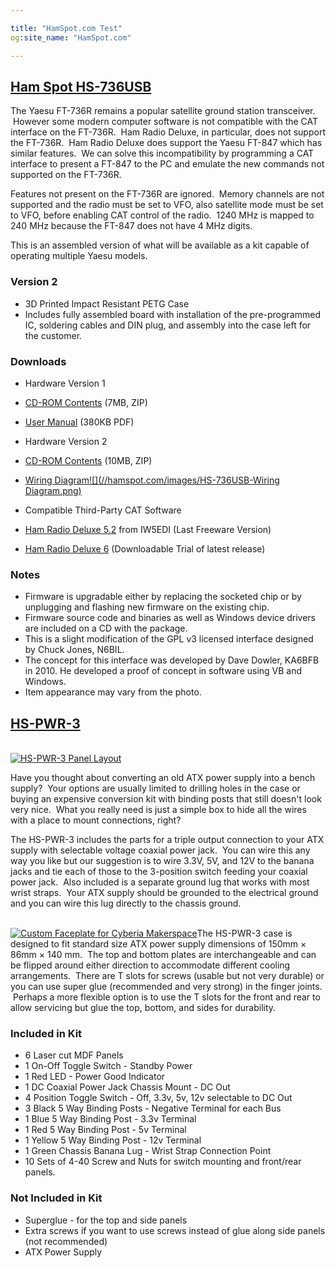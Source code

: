 ```yaml
---

title: "HamSpot.com Test"
og:site_name: "HamSpot.com"

---
```


[Ham Spot HS-736USB](//www.hamspot.com/33-prod-hs-736usb)
---------------------------------------------------------

  
The Yaesu FT-736R remains a popular satellite ground station transceiver.  However some modern computer software is not compatible with the CAT interface on the FT-736R.  Ham Radio Deluxe, in particular, does not support the FT-736R.  Ham Radio Deluxe does support the Yaesu FT-847 which has similar features.  We can solve this incompatibility by programming a CAT interface to present a FT-847 to the PC and emulate the new commands not supported on the FT-736R.  

Features not present on the FT-736R are ignored.  Memory channels are not supported and the radio must be set to VFO, also satellite mode must be set to VFO, before enabling CAT control of the radio.  1240 MHz is mapped to 240 MHz because the FT-847 does not have 4 MHz digits.

This is an assembled version of what will be available as a kit capable of operating multiple Yaesu models.  

### Version 2

*   3D Printed Impact Resistant PETG Case
*   Includes fully assembled board with installation of the pre-programmed IC, soldering cables and DIN plug, and assembly into the case left for the customer.

### Downloads

*   Hardware Version 1

*   [CD-ROM Contents](//static.hamspot.com/files/products/hs736usb/HS-736RUSB.zip) (7MB, ZIP)
*   [User Manual](//static.hamspot.com/files/products/hs736usb/HS-736USB-Manual.pdf) (380KB PDF)

*   Hardware Version 2

*   [CD-ROM Contents](//static.hamspot.com/files/products/hs736usb/HS-736RUSBv2.1.zip) (10MB, ZIP)
*   [Wiring Diagram![](//hamspot.com/images/HS-736USB-Wiring Diagram.png)](//hamspot.com/images/HS-736USB-Wiring%20Diagram.png)

*   Compatible Third-Party CAT Software

*   [Ham Radio Deluxe 5.2](//www.iw5edi.com/software/ham-radio-deluxe-5-download-links) from IW5EDI (Last Freeware Version)
*   [Ham Radio Deluxe 6](//ham-radio-deluxe.com/) (Downloadable Trial of latest release)

### Notes

*   Firmware is upgradable either by replacing the socketed chip or by unplugging and flashing new firmware on the existing chip.  
*   Firmware source code and binaries as well as Windows device drivers are included on a CD with the package.
*   This is a slight modification of the GPL v3 licensed interface designed by Chuck Jones, N6BIL.
*   The concept for this interface was developed by Dave Dowler, KA6BFB in 2010. He developed a proof of concept in software using VB and Windows.
*   Item appearance may vary from the photo.

[HS-PWR-3](//www.hamspot.com/41-hs-pwr-3)
-----------------------------------------

[  
![HS-PWR-3 Panel Layout](//hamspot.com/images/11066068_10204146280528154_4358456026972671219_n.jpg "HS-PWR-3 Panel Layout")](//hamspot.com/images/11066068_10204146280528154_4358456026972671219_n.jpg)

Have you thought about converting an old ATX power supply into a bench supply?  Your options are usually limited to drilling holes in the case or buying an expensive conversion kit with binding posts that still doesn't look very nice.  What you really need is just a simple box to hide all the wires with a place to mount connections, right? 

The HS-PWR-3 includes the parts for a triple output connection to your ATX supply with selectable voltage coaxial power jack.  You can wire this any way you like but our suggestion is to wire 3.3V, 5V, and 12V to the banana jacks and tie each of those to the 3-position switch feeding your coaxial power jack.  Also included is a separate ground lug that works with most wrist straps.  Your ATX supply should be grounded to the electrical ground and you can wire this lug directly to the chassis ground.

[  
![Custom Faceplate for Cyberia Makerspace](//hamspot.com/images/10256929_10203549085758658_1816511241922599952_n.jpg "Custom Faceplate for Cyberia Makerspace")](//hamspot.com/images/10256929_10203549085758658_1816511241922599952_n.jpg)The HS-PWR-3 case is designed to fit standard size ATX power supply dimensions of 150mm × 86mm × 140 mm.  The top and bottom plates are interchangeable and can be flipped around either direction to accommodate different cooling arrangements.  There are T slots for screws (usable but not very durable) or you can use super glue (recommended and very strong) in the finger joints.  Perhaps a more flexible option is to use the T slots for the front and rear to allow servicing but glue the top, bottom, and sides for durability.

### Included in Kit

*   6 Laser cut MDF Panels
*   1 On-Off Toggle Switch - Standby Power
*   1 Red LED - Power Good Indicator
*   1 DC Coaxial Power Jack Chassis Mount - DC Out
*   4 Position Toggle Switch - Off, 3.3v, 5v, 12v selectable to DC Out
*   3 Black 5 Way Binding Posts - Negative Terminal for each Bus
*   1 Blue 5 Way Binding Post - 3.3v Terminal
*   1 Red 5 Way Binding Post - 5v Terminal
*   1 Yellow 5 Way Binding Post - 12v Terminal
*   1 Green Chassis Banana Lug - Wrist Strap Connection Point
*   10 Sets of 4-40 Screw and Nuts for switch mounting and front/rear panels.

### Not Included in Kit

*   Superglue - for the top and side panels
*   Extra screws if you want to use screws instead of glue along side panels (not recommended)
*   ATX Power Supply
